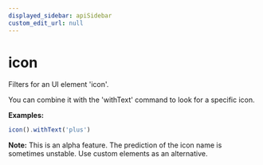 ```yaml
---
displayed_sidebar: apiSidebar
custom_edit_url: null
---
```

# icon

Filters for an UI element 'icon'.

You can combine it with the 'withText' command to look for a specific icon.

**Examples:** 
```typescript
icon().withText('plus')
```

**Note:** This is an alpha feature. The prediction of the icon name is sometimes unstable. Use custom elements as an alternative.

